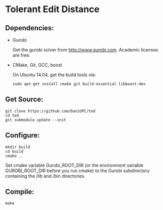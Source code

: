 Tolerant Edit Distance
======================

Dependencies:
-------------

  * Gurobi

    Get the gurobi solver from http://www.gurobi.com. Academic licenses are free.

  * CMake, Git, GCC, boost

    On Ubuntu 14.04, get the build tools via:

      `sudo apt-get install cmake git build-essential libboost-dev`

Get Source:
-----------

  ```
  git clone https://github.com/DaniUPC/ted
  cd ted
  git submodule update --init
  ```

Configure:
----------

  ```
  mkdir build
  cd build
  cmake ..
  ```

  Set cmake variable Gurobi_ROOT_DIR (or the environment variable
  GUROBI_ROOT_DIR before you run cmake) to the Gurobi subdirectory containing
  the /lib and /bin directories.

Compile:
--------

  ```
  make
  ```
